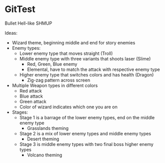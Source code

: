 # GitTest
Bullet Hell-like SHMUP

Ideas: 
- Wizard theme, beginning middle and end for story enemies
- Enemy types:
    - Lower enemy type that moves straight (Troll)
    - Middle enemy type with three variants that shoots laser (Slime)
        - Red, Green, Blue enemy
        - Elemental, have to match the attack with respective enemy type
    - Higher enemy type that switches colors and has health (Dragon)
        - Zig-zag pattern across screen
- Multiple Weapon types in different colors
    - Red attack
    - Blue attack
    - Green attack
    - Color of wizard indicates which one you are on
- Stages:
    - Stage 1 is a barrage of the lower enemy types, end on the middle enemy type
        - Grasslands theming
    - Stage 2 is a mix of lower enemy types and middle enemy types
        - Desert theming
    - Stage 3 is middle enemy types with two final boss higher enemy types
        - Volcano theming
